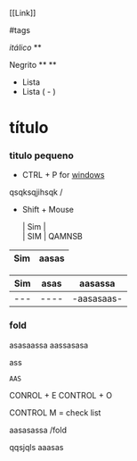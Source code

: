 [[Link]]

#tags

*itálico* **

Negrito **  **

- Lista
- Lista ( - )

# título  #

### titulo pequeno
 

- CTRL + P for [windows](https://www.youtube.com/watch?v=X61wRmfZU8Y&t=294s)



qsqksqjihsqk 
/

- Shift + Mouse


	| Sim |  
		| SIM | 
		QAMNSB

| Sim |   aasas  | 
| --- | --- |

| Sim | asas | aasassa    |
| --- | ---- | ---------- |
| --- | ---- | -aasasaas- | 



### fold
asasaassa
aassasasa


ass



	AAS

CONROL + E
CONTROL + O 


CONTROL M = check list

aasasassa /fold





qqsjqls 
aaasas